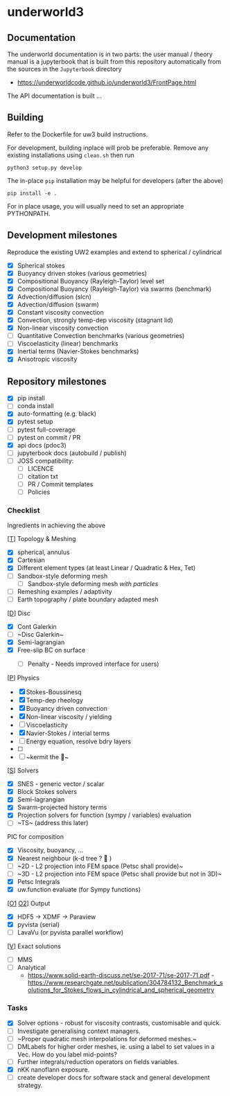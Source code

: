 # underworld3

## Documentation

The underworld documentation is in two parts: the user manual / theory manual is a jupyterbook that is built from this repository automatically from the sources in the `Jupyterbook` directory

- https://underworldcode.github.io/underworld3/FrontPage.html

The API documentation is built ... 


## Building

Refer to the Dockerfile for uw3 build instructions.  

For development, building inplace will prob be preferable.  Remove
any existing installations using `clean.sh` then run

```shell
python3 setup.py develop 
```

The in-place `pip` installation may be helpful for developers (after the above)

```shell
pip install -e .
```


For in place usage, you will usually need to set an appropriate PYTHONPATH.


## Development milestones

Reproduce the existing UW2 examples and extend to spherical / cylindrical

- [x] Spherical stokes
- [x] Buoyancy driven stokes (various geometries)
- [x] Compositional Buoyancy (Rayleigh-Taylor) level set
- [x] Compositional Buoyancy (Rayleigh-Taylor) via swarms (benchmark)
- [x] Advection/diffusion (slcn)
- [x] Advection/diffusion (swarm)
- [x] Constant viscosity convection
- [x] Convection, strongly temp-dep viscosity (stagnant lid)
- [x] Non-linear viscosity convection 
- [ ] Quantitative Convection benchmarks (various geometries)
- [ ] Viscoelasticity (linear) benchmarks 
- [x] Inertial terms (Navier-Stokes benchmarks)
- [x] Anisotropic viscosity

## Repository milestones

 - [x] pip install 
 - [ ] conda install 
 - [x] auto-formatting (e.g. black)
 - [x] pytest setup
 - [ ] pytest full-coverage
 - [ ] pytest on commit / PR
 - [x] api docs (pdoc3)
 - [ ] jupyterbook docs (autobuild / publish)
 - [ ] JOSS compatibility:
   - [ ] LICENCE
   - [ ] citation txt
   - [ ] PR / Commit templates
   - [ ] Policies

### Checklist

Ingredients in achieving the above

[[T](https://github.com/underworldcode/underworld3/blob/master/src/ex1.c#L174)] Topology & Meshing

- [x] spherical, annulus 
- [x] Cartesian
- [x] Different element types (at least Linear / Quadratic & Hex, Tet)
- [ ] Sandbox-style deforming mesh
  - [ ] Sandbox-style deforming mesh *with particles* 
- [ ] Remeshing examples / adaptivity
- [ ] Earth topography / plate boundary adapted mesh

[[D](https://github.com/underworldcode/underworld3/blob/master/src/ex1.c#L268)] Disc 

- [x] Cont Galerkin 
- [ ] ~Disc Galerkin~
- [x] Semi-lagrangian
- [x] Free-slip BC on surface
  - [ ] Penalty - Needs improved interface for users)


[[P](https://github.com/underworldcode/underworld3/blob/master/src/ex1.c#L73)] Physics

- [x] Stokes-Boussinesq
- [x] Temp-dep rheology
- [x] Buoyancy driven convection
- [x] Non-linear viscosity / yielding
- [ ] Viscoelasticity
- [x] Navier-Stokes / interial terms
- [ ] Energy equation, resolve bdry layers
- [ ]
- [ ] ~kermit the 🐸~

[[S](https://github.com/underworldcode/underworld3/blob/master/src/ex1.c#L354)] Solvers

- [x] SNES - generic vector / scalar
- [x] Block Stokes solvers
- [x] Semi-lagrangian
- [x] Swarm-projected history terms
- [x] Projection solvers for function (sympy / variables) evaluation
- [ ] ~TS~  (address this later)

PIC for composition

- [x] Viscosity, buoyancy, ... 
- [x] Nearest neighbour (k-d tree ? 🌳 )
- [ ] ~2D - L2 projection into FEM space (Petsc shall provide)~
- [ ] ~3D - L2 projection into FEM space (Petsc shall provide but not in 3D)~
- [x] Petsc Integrals
- [x] uw.function evaluate (for Sympy functions)

[[O1](https://github.com/underworldcode/underworld3/blob/master/src/ex1.c#L218) [O2](https://github.com/underworldcode/underworld3/blob/master/src/ex1.c#L382)] Output

- [x] HDF5 -> XDMF -> Paraview
- [x] pyvista (serial)
- [ ] LavaVu (or pyvista parallel workflow)

[[V](https://github.com/underworldcode/underworld3/blob/master/src/ex1.c#L35)] Exact solutions
- [ ] MMS
- [ ] Analytical 
  - https://www.solid-earth-discuss.net/se-2017-71/se-2017-71.pdf
  -https://www.researchgate.net/publication/304784132_Benchmark_solutions_for_Stokes_flows_in_cylindrical_and_spherical_geometry


### Tasks

  - [x] Solver options - robust for viscosity contrasts, customisable and quick.
  - [ ] Investigate generalising context managers. 
  - [ ] ~Proper quadratic mesh interpolations for deformed meshes.~
  - [ ] DMLabels for higher order meshes, ie. using a label to set values in a Vec. How do you label mid-points?
  - [ ] Further integrals/reduction operators on fields variables.
  - [x] nKK nanoflann exposure.
  - [ ] create developer docs for software stack and general development strategy.
